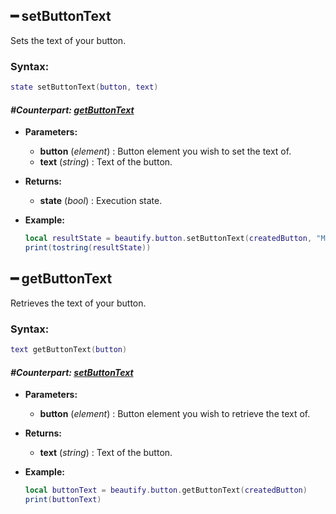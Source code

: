 ## ━ setButtonText
Sets the text of your button.
### **Syntax:**
```lua
state setButtonText(button, text)
```

#### _**\#Counterpart:**_ [_**getButtonText**_](https://github.com/OvileAmriam/MTA-Beautify-Library/wiki/Button#-getButtonText)

* **Parameters:**
  * **button** \(_element_\) : Button element you wish to set the text of.
  * **text** \(_string_\) : Text of the button.
* **Returns:**
  * **state** \(_bool_\) : Execution state.
* **Example:**

  ```lua
  local resultState = beautify.button.setButtonText(createdButton, "My First Button #1")
  print(tostring(resultState))
  ```

## ━ getButtonText

Retrieves the text of your button.

### **Syntax:**

```lua
text getButtonText(button)
```

#### _**\#Counterpart:**_ [_**setButtonText**_](https://github.com/OvileAmriam/MTA-Beautify-Library/wiki/Button#-setButtonText)

* **Parameters:**
  * **button** \(_element_\) : Button element you wish to retrieve the text of.
* **Returns:**
  * **text** \(_string_\) : Text of the button.
* **Example:**

  ```lua
  local buttonText = beautify.button.getButtonText(createdButton)
  print(buttonText)
  ```

